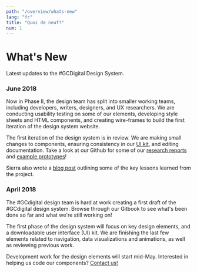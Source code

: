 ```yaml
---
path: "/overview/whats-new"
lang: "fr"
title: "Quoi de neuf?"
num: 1
---
```


# What's New

Latest updates to the \#GCDigital Design System.

### June 2018

Now in Phase II, the design team has split into smaller working teams, including developers, writers, designers, and UX researchers. We are conducting usability testing on some of our elements, developing style sheets and HTML components, and creating wire-frames to build the first iteration of the design system website. 

The first iteration of the design system is in review. We are making small changes to components, ensuring consistency in our [UI kit](https://github.com/gctools-outilsgc/design-system/tree/master/user%20interface%20kit), and editing documentation. Take a look at our Github for some of our [research reports](https://github.com/gctools-outilsgc/design-system/tree/master/ux%20testing) and [example prototypes](https://github.com/gctools-outilsgc/design-system/tree/master/page%20prototypes)! 

Sierra also wrote a [blog post](https://medium.com/@s.duffey121/7-things-i-learned-from-leading-a-design-project-7b003d25b5e2) outlining some of the key lessons learned from the project. 

### **April 2018**

The \#GCdigital design team is hard at work creating a first draft of the \#GCdigital design system. Browse through our Gitbook to see what's been done so far and what we're still working on!

The first phase of the design system will focus on key design elements, and a downloadable user interface \(UI\) kit. We are finishing the last few elements related to navigation, data visualizations and animations, as well as reviewing previous work.

Development work for the design elements will start mid-May. Interested in helping us code our components? [Contact us!](mailto:%20sierra.duffey@tbs-sct.gc.ca)

